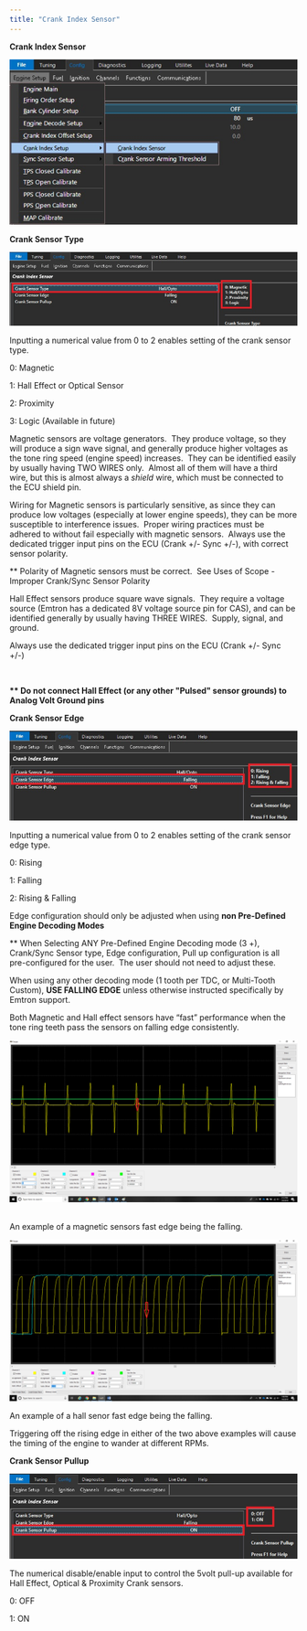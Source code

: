 ```yaml
---
title: "Crank Index Sensor"
---
```


**Crank Index Sensor**


![Image](</img/AAA3.jpg>)


**Crank Sensor Type**


![Image](</img/AAA4.jpg>)

Inputting a numerical value from 0 to 2 enables setting of the crank sensor type.


&#48;: Magnetic&nbsp;

&#49;: Hall Effect or Optical Sensor

&#50;: Proximity

&#51;: Logic (Available in future)


Magnetic sensors are voltage generators.&nbsp; They produce voltage, so they will produce a sign wave signal, and generally produce higher voltages as the tone ring speed (engine speed) increases.&nbsp; They can be identified easily by usually having TWO WIRES only.&nbsp; Almost all of them will have a third wire, but this is almost always a *shield* wire, which must be connected to the ECU shield pin. &nbsp;

Wiring for Magnetic sensors is particularly sensitive, as since they can produce low voltages (especially at lower engine speeds), they can be more susceptible to interference issues.&nbsp; Proper wiring practices must be adhered to without fail especially with magnetic sensors.&nbsp; Always use the dedicated trigger input pins on the ECU (Crank +/- Sync +/-), with correct sensor polarity. &nbsp;


\*\* Polarity of Magnetic sensors must be correct.&nbsp; See Uses of Scope - Improper Crank/Sync Sensor Polarity


Hall Effect sensors produce square wave signals.&nbsp; They require a voltage source (Emtron has a dedicated 8V voltage source pin for CAS), and can be identified generally by usually having THREE WIRES.&nbsp; Supply, signal, and ground. &nbsp;

Always use the dedicated trigger input pins on the ECU (Crank +/- Sync +/-)

&nbsp;&nbsp; &nbsp;

**\*\* Do not connect Hall Effect (or any other "Pulsed" sensor grounds) to Analog Volt Ground pins**


**Crank Sensor Edge**


![Image](</img/AAA5.jpg>)

Inputting a numerical value from 0 to 2 enables setting of the crank sensor edge type.


&#48;: Rising

&#49;: Falling

&#50;: Rising \& Falling


Edge configuration should only be adjusted when using **non Pre-Defined Engine Decoding Modes**


\*\* When Selecting ANY Pre-Defined Engine Decoding mode (3 +), Crank/Sync Sensor type, Edge configuration, Pull up configuration is all pre-configured for the user.&nbsp; The user should not need to adjust these.


When using any other decoding mode (1 tooth per TDC, or Multi-Tooth Custom), **USE FALLING EDGE** unless otherwise instructed specifically by Emtron support.&nbsp;


Both Magnetic and Hall effect sensors have “fast” performance when the tone ring teeth pass the sensors on falling edge consistently.&nbsp;


![Image](</img/NewItem344.png>) &nbsp;

An example of a magnetic sensors fast edge being the falling.


![Image](</img/NewItem343.png>)

An example of a hall senor fast edge being the falling. &nbsp;


Triggering off the rising edge in either of the two above examples will cause the timing of the engine to wander at different RPMs.&nbsp;



**Crank Sensor Pullup**


![Image](</img/AAA6.jpg>)

The numerical disable/enable input to control the 5volt pull-up available for Hall Effect, Optical \& Proximity Crank sensors.


&#48;: OFF

&#49;: ON
